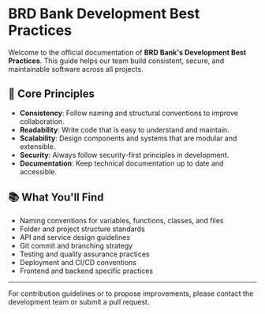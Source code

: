 # BRD Bank Development Best Practices

Welcome to the official documentation of **BRD Bank's Development Best Practices**. This guide helps our team build consistent, secure, and maintainable software across all projects.

## 🧱 Core Principles

- **Consistency**: Follow naming and structural conventions to improve collaboration.
- **Readability**: Write code that is easy to understand and maintain.
- **Scalability**: Design components and systems that are modular and extensible.
- **Security**: Always follow security-first principles in development.
- **Documentation**: Keep technical documentation up to date and accessible.

## 📚 What You'll Find

- Naming conventions for variables, functions, classes, and files
- Folder and project structure standards
- API and service design guidelines
- Git commit and branching strategy
- Testing and quality assurance practices
- Deployment and CI/CD conventions
- Frontend and backend specific practices

---

For contribution guidelines or to propose improvements, please contact the development team or submit a pull request.
